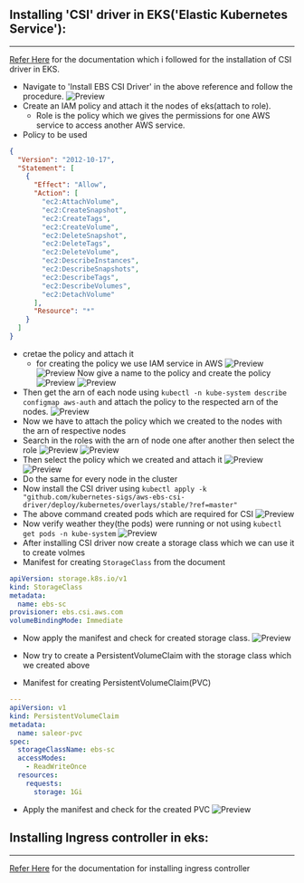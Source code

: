## Installing 'CSI' driver in EKS('Elastic Kubernetes Service'):
----------------------------------------------------------------
[Refer Here](https://www.stacksimplify.com/aws-eks/kubernetes-storage/create-kubernetes-storageclass-persistentvolumeclain-configmap-for-mysql-database/) for the documentation which i followed for the installation of CSI driver in EKS.

* Navigate to 'Install EBS CSI Driver' in the above reference and follow the procedure.
![Preview](./Images/csi-driver1.png)
* Create an IAM policy and attach it the nodes of eks(attach to role).
    * Role is the policy which we gives the permissions for one AWS service to access another AWS service.
* Policy to be used
```json
{
  "Version": "2012-10-17",
  "Statement": [
    {
      "Effect": "Allow",
      "Action": [
        "ec2:AttachVolume",
        "ec2:CreateSnapshot",
        "ec2:CreateTags",
        "ec2:CreateVolume",
        "ec2:DeleteSnapshot",
        "ec2:DeleteTags",
        "ec2:DeleteVolume",
        "ec2:DescribeInstances",
        "ec2:DescribeSnapshots",
        "ec2:DescribeTags",
        "ec2:DescribeVolumes",
        "ec2:DetachVolume"
      ],
      "Resource": "*"
    }
  ]
}
```  
* cretae the policy and attach it
   * for creating the policy we use IAM service in AWS
![Preview](./Images/csi-driver2.png)
![Preview](./Images/csi-driver3.png)
Now give a name to the policy and create the policy
![Preview](./Images/csi-driver4.png)
![Preview](./Images/csi-driver5.png)
* Then get the arn of each node using `kubectl -n kube-system describe configmap aws-auth` and attach the policy to the respected arn of the nodes.
![Preview](./Images/csi-driver6.png)
* Now we have to attach the policy which we created to the nodes with the arn of respective nodes
* Search in the roles with the arn of node one after another then select the role 
![Preview](./Images/csi-driver7.png)
![Preview](./Images/csi-driver8.png)
* Then select the policy which we created and attach it
![Preview](./Images/csi-driver9.png)
![Preview](./Images/csi-driver10.png)
* Do the same for every node in the cluster
* Now install the CSI driver using
`kubectl apply -k "github.com/kubernetes-sigs/aws-ebs-csi-driver/deploy/kubernetes/overlays/stable/?ref=master"`
* The above command created pods which are required for CSI 
![Preview](./Images/csi-driver11.png)
* Now verify weather they(the pods) were running or not using `kubectl get pods -n kube-system`
![Preview](./Images/csi-driver12.png)
* After installing CSI driver now create a storage class which we can use it to create volmes
* Manifest for creating `StorageClass` from the document
```yaml
apiVersion: storage.k8s.io/v1
kind: StorageClass
metadata: 
  name: ebs-sc
provisioner: ebs.csi.aws.com
volumeBindingMode: Immediate 
```
* Now apply the manifest and check for created storage class.
![Preview](./Images/csi-driver13.png)

* Now try to create a PersistentVolumeClaim with the storage class which we created above
* Manifest for creating PersistentVolumeClaim(PVC)
```yaml
---
apiVersion: v1
kind: PersistentVolumeClaim
metadata:
  name: saleor-pvc
spec:
  storageClassName: ebs-sc
  accessModes:
    - ReadWriteOnce
  resources:   
    requests:
      storage: 1Gi
```
* Apply the manifest and check for the created PVC
![Preview](./Images/csi-driver14.png)


## Installing Ingress controller in eks:
----------------------------------------
[Refer Here](https://www.stacksimplify.com/aws-eks/aws-alb-ingress/aws-install-alb-ingress-controller-on-aws-eks-cluster/) for the documentation for installing ingress controller
